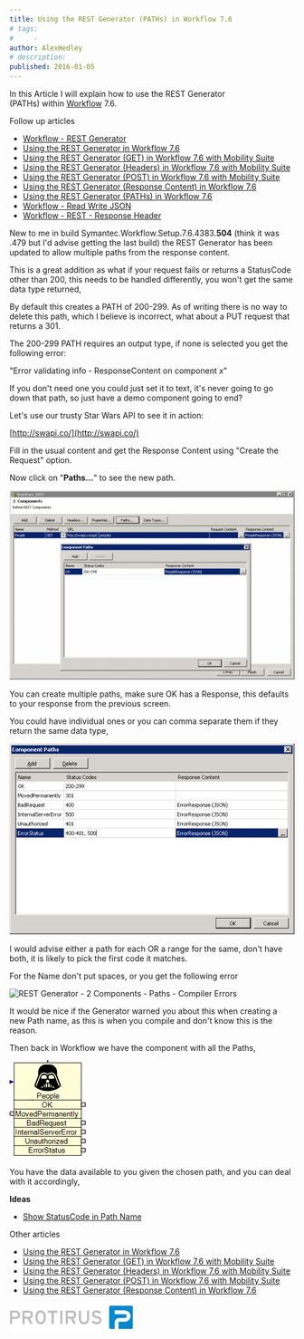 ```yaml
---
title: Using the REST Generator (PATHs) in Workflow 7.6
# tags:
#     - 
author: AlexHedley
# description: 
published: 2016-01-05
---
```


In this Article I will explain how to use the REST Generator (PATHs) within [Workflow](http://www.symantec.com/connect/workflow-servicedesk) 7.6.
  
Follow up articles
  
- [Workflow - REST Generator](https://community.broadcom.com/symantecenterprise/viewdocument?DocumentKey=0c51c681-c801-4bcb-a02d-2c9c33c76f78&amp;CommunityKey=04ead5e9-3643-4118-b853-afa5a58710c6&amp;tab=librarydocuments)
- [Using the REST Generator in Workflow 7.6](https://community.broadcom.com/symantecenterprise/viewdocument?DocumentKey=e7c91120-a123-4625-979d-1734c77e75d7&amp;CommunityKey=04ead5e9-3643-4118-b853-afa5a58710c6&amp;tab=librarydocuments)
- [Using the REST Generator (GET) in Workflow 7.6 with Mobility Suite](https://community.broadcom.com/symantecenterprise/viewdocument?DocumentKey=a2dcdd55-e5af-4a79-98fb-20316278b763&amp;CommunityKey=04ead5e9-3643-4118-b853-afa5a58710c6&amp;tab=librarydocuments)
- [Using the REST Generator (Headers) in Workflow 7.6 with Mobility Suite](https://community.broadcom.com/symantecenterprise/viewdocument?DocumentKey=9436681a-270e-439f-ae3d-3b20b9a25341&amp;CommunityKey=04ead5e9-3643-4118-b853-afa5a58710c6&amp;tab=librarydocuments)
- [Using the REST Generator (POST) in Workflow 7.6 with Mobility Suite](https://community.broadcom.com/symantecenterprise/viewdocument?DocumentKey=f63d5608-8e51-43fb-a09e-c38ebca50cff&amp;CommunityKey=04ead5e9-3643-4118-b853-afa5a58710c6&amp;tab=librarydocuments)
- [Using the REST Generator (Response Content) in Workflow 7.6](https://community.broadcom.com/symantecenterprise/viewdocument?DocumentKey=70c640bd-f482-4db4-b56b-3770a85df85d&amp;CommunityKey=04ead5e9-3643-4118-b853-afa5a58710c6&amp;tab=librarydocuments)
- [Using the REST Generator (PATHs) in Workflow 7.6](https://community.broadcom.com/symantecenterprise/viewdocument?DocumentKey=e7c884d3-48d6-4f07-abfa-b6826cf35ae8&amp;CommunityKey=04ead5e9-3643-4118-b853-afa5a58710c6&amp;tab=librarydocuments)
- [Workflow - Read Write JSON](https://community.broadcom.com/symantecenterprise/viewdocument?DocumentKey=d8050704-5515-4e3c-8f82-0bc67a8260dc&amp;CommunityKey=04ead5e9-3643-4118-b853-afa5a58710c6&amp;tab=librarydocuments)
- [Workflow - REST - Response Header](https://community.broadcom.com/symantecenterprise/viewdocument?DocumentKey=92aa8f35-4dda-4afd-8639-1452c5e7e666&amp;CommunityKey=04ead5e9-3643-4118-b853-afa5a58710c6&amp;tab=librarydocuments)

New to me in build Symantec.Workflow.Setup.7.6.4383.**504** (think it was .479 but I'd advise getting the last build) the REST Generator has been updated to allow multiple paths from the response content.

This is a great addition as what if your request fails or returns a StatusCode other than 200, this needs to be handled differently, you won't get the same data type returned,

By default this creates a PATH of 200-299. As of writing there is no way to delete this path, which I believe is incorrect, what about a PUT request that returns a 301.

The 200-299 PATH requires an output type, if none is selected you get the following error:
  
"Error validating info - ResponseContent on component *x*"

If you don't need one you could just set it to text, it's never going to go down that path, so just have a demo component going to end?

Let's use our trusty Star Wars API to see it in action:
  
[http://swapi.co/](http://swapi.co/)

Fill in the usual content and get the Response Content using "Create the Request" option.
  
Now click on "**Paths...**" to see the new path.

![REST Generator - 2 Components - Paths](images\RESTGenerator-2Components-Paths.png)

You can create multiple paths, make sure OK has a Response, this defaults to your response from the previous screen.

You could have individual ones or you can comma separate them if they return the same data type,

![REST Generator - 2 Components - Paths - Multiple](images\RESTGenerator-2Components-Paths-Multiple.png)

I would advise either a path for each OR a range for the same, don't have both, it is likely to pick the first code it matches.

For the Name don't put spaces, or you get the following error
  
![REST Generator - 2 Components - Paths - Compiler Errors](images\article-3554101-files_REST+Generator+-+2+Components+-+Paths+-+Compiler+Errors.png)

It would be nice if the Generator warned you about this when creating a new Path name, as this is when you compile and don't know this is the reason.

Then back in Workflow we have the component with all the Paths,

![REST - Workflow - Paths - Multiple](images\REST-Workflow-Paths-Multiple.png)

You have the data available to you given the chosen path, and you can deal with it accordingly,

**Ideas**

- [Show StatusCode in Path Name](https://community.broadcom.com/symantecenterprise/viewdocument?DocumentKey=e7c884d3-48d6-4f07-abfa-b6826cf35ae8&amp;CommunityKey=04ead5e9-3643-4118-b853-afa5a58710c6&amp;tab=librarydocuments)

Other articles

- [Using the REST Generator in Workflow 7.6](https://community.broadcom.com/symantecenterprise/viewdocument?DocumentKey=e7c91120-a123-4625-979d-1734c77e75d7&amp;CommunityKey=04ead5e9-3643-4118-b853-afa5a58710c6&amp;tab=librarydocuments)
- [Using the REST Generator (GET) in Workflow 7.6 with Mobility Suite](https://community.broadcom.com/symantecenterprise/viewdocument?DocumentKey=a2dcdd55-e5af-4a79-98fb-20316278b763&amp;CommunityKey=04ead5e9-3643-4118-b853-afa5a58710c6&amp;tab=librarydocuments)
- [Using the REST Generator (Headers) in Workflow 7.6 with Mobility Suite](https://community.broadcom.com/symantecenterprise/viewdocument?DocumentKey=9436681a-270e-439f-ae3d-3b20b9a25341&amp;CommunityKey=04ead5e9-3643-4118-b853-afa5a58710c6&amp;tab=librarydocuments)
- [Using the REST Generator (POST) in Workflow 7.6 with Mobility Suite](https://community.broadcom.com/symantecenterprise/viewdocument?DocumentKey=f63d5608-8e51-43fb-a09e-c38ebca50cff&amp;CommunityKey=04ead5e9-3643-4118-b853-afa5a58710c6&amp;tab=librarydocuments)
- [Using the REST Generator (Response Content) in Workflow 7.6](https://community.broadcom.com/symantecenterprise/viewdocument?DocumentKey=70c640bd-f482-4db4-b56b-3770a85df85d&amp;CommunityKey=04ead5e9-3643-4118-b853-afa5a58710c6&amp;tab=librarydocuments)

[![Protirus](images\Protirus.png)](http://protirus.com/)
